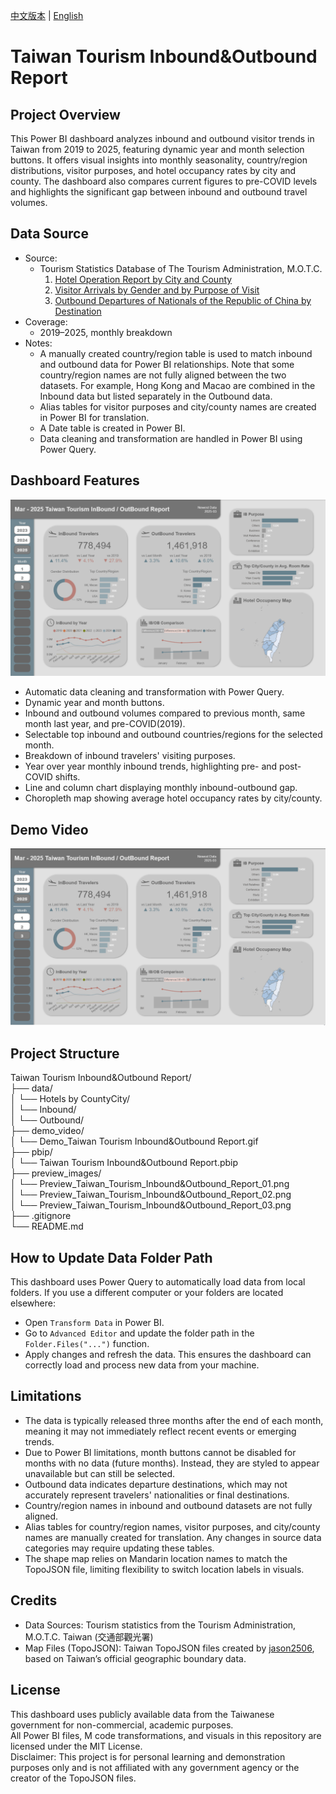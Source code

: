 [中文版本](README.md) | [English](README_EN.md)  
  
# Taiwan Tourism Inbound&Outbound Report   
  
## Project Overview  
This Power BI dashboard analyzes inbound and outbound visitor trends in Taiwan from 2019 to 2025, featuring dynamic year and month selection buttons. It offers visual insights into monthly seasonality, country/region distributions, visitor purposes, and hotel occupancy rates by city and county. The dashboard also compares current figures to pre-COVID levels and highlights the significant gap between inbound and outbound travel volumes.  

## Data Source  
- Source:  
  - Tourism Statistics Database of The Tourism Administration, M.O.T.C.  
    1. [Hotel Operation Report by City and County](https://admin.taiwan.net.tw/businessinfo/FilePage?a=9711)  
    2. [Visitor Arrivals by Gender and by Purpose of Visit](https://stat.taiwan.net.tw/statistics/month/inbound/gender/purpose)  
    3. [Outbound Departures of Nationals of the Republic of China by Destination](https://stat.taiwan.net.tw/statistics/month/outbound/destination)  
- Coverage:  
  - 2019–2025, monthly breakdown  
- Notes:  
  - A manually created country/region table is used to match inbound and outbound data for Power BI relationships. Note that some country/region names are not fully aligned between the two datasets. For example, Hong Kong and Macao are combined in the Inbound data but listed separately in the Outbound data.  
  - Alias tables for visitor purposes and city/county names are created in Power BI for translation.
  - A Date table is created in Power BI.  
  - Data cleaning and transformation are handled in Power BI using Power Query.  

## Dashboard Features  
![Preview Images](preview_images/Preview_Taiwan_Tourism_Inbound&Outbound_Report_01.png)  
- Automatic data cleaning and transformation with Power Query.  
- Dynamic year and month buttons.  
- Inbound and outbound volumes compared to previous month, same month last year, and pre-COVID(2019).  
- Selectable top inbound and outbound countries/regions for the selected month.  
- Breakdown of inbound travelers' visiting purposes.  
- Year over year monthly inbound trends, highlighting pre- and post-COVID shifts.  
- Line and column chart displaying monthly inbound-outbound gap.  
- Choropleth map showing average hotel occupancy rates by city/county.  

## Demo Video  
![Dashboard Demo](demo_video/Demo_Taiwan_Tourism_Inbound&Outbound_Report.gif)  
  
## Project Structure  
Taiwan Tourism Inbound&Outbound Report/  
├── data/  
│   └── Hotels by CountyCity/  
│   └── Inbound/  
│   └── Outbound/  
├── demo_video/  
│   └── Demo_Taiwan Tourism Inbound&Outbound Report.gif  
├── pbip/  
│   └── Taiwan Tourism Inbound&Outbound Report.pbip  
├── preview_images/  
│   └── Preview_Taiwan_Tourism_Inbound&Outbound_Report_01.png  
│   └── Preview_Taiwan_Tourism_Inbound&Outbound_Report_02.png  
│   └── Preview_Taiwan_Tourism_Inbound&Outbound_Report_03.png  
├── .gitignore  
└── README.md  
  
## How to Update Data Folder Path  
This dashboard uses Power Query to automatically load data from local folders. If you use a different computer or your folders are located elsewhere:
- Open `Transform Data` in Power BI.
- Go to `Advanced Editor` and update the folder path in the `Folder.Files("...")` function.
- Apply changes and refresh the data.
This ensures the dashboard can correctly load and process new data from your machine.  

## Limitations  
- The data is typically released three months after the end of each month, meaning it may not immediately reflect recent events or emerging trends.  
- Due to Power BI limitations, month buttons cannot be disabled for months with no data (future months). Instead, they are styled to appear unavailable but can still be selected.  
- Outbound data indicates departure destinations, which may not accurately represent travelers' nationalities or final destinations.  
- Country/region names in inbound and outbound datasets are not fully aligned.  
- Alias tables for country/region names, visitor purposes, and city/county names are manually created for translation. Any changes in source data categories may require updating these tables.
- The shape map relies on Mandarin location names to match the TopoJSON file, limiting flexibility to switch location labels in visuals.  

## Credits  
- Data Sources: Tourism statistics from the Tourism Administration, M.O.T.C. Taiwan (交通部觀光署)
- Map Files (TopoJSON): Taiwan TopoJSON files created by [jason2506](https://github.com/jason2506/Taiwan.TopoJSON), based on Taiwan’s official geographic boundary data.  

## License  
This dashboard uses publicly available data from the Taiwanese government for non-commercial, academic purposes.  
All Power BI files, M code transformations, and visuals in this repository are licensed under the MIT License.  
Disclaimer: This project is for personal learning and demonstration purposes only and is not affiliated with any government agency or the creator of the TopoJSON files.  
